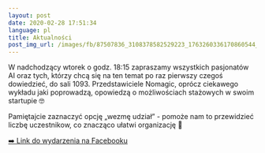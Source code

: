 ```yaml
---
layout: post
date: 2020-02-28 17:51:34
language: pl
title: Aktualności
post_img_url: /images/fb/87507836_3108378582529223_1763260336170860544_n.jpg
---
```


W nadchodzący wtorek o godz. 18:15 zapraszamy wszystkich pasjonatów AI oraz tych, którzy chcą się na ten temat po raz pierwszy czegoś dowiedzieć, do sali 1093. Przedstawiciele Nomagic, oprócz ciekawego wykładu jaki poprowadzą, opowiedzą o możliwościach stażowych w swoim startupie 🤓 

Pamiętajcie zaznaczyć opcję „wezmę udział” - pomoże nam to przewidzieć liczbę uczestnikow, co znacząco ułatwi organizację 🍕

 <a href="https://www.facebook.com/events/187145009227701/">➡️ Link do wydarzenia na Facebooku</a>